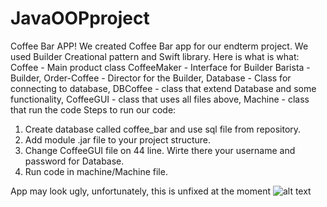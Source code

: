 # JavaOOPproject 
Coffee Bar APP!
We created Coffee Bar app for our endterm project. We used Builder Creational pattern and Swift library.
Here is what is what:
Coffee - Main product class
CoffeeMaker - Interface for Builder
Barista - Builder,
Order-Coffee - Director for the Builder,
Database - Class for connecting to database,
DBCoffee - class that extend Database and some functionality,
СoffeeGUI - class that uses all files above,
Machine - class that run the code
Steps to run our code:
1. Create database called coffee_bar and use sql file from repository.
2. Add module .jar file to your project structure.
3. Change CoffeeGUI file on 44 line. Wirte there your username and password for Database.
4. Run code in machine/Machine file.

App may look ugly, unfortunately, this is unfixed at the moment
![alt text](https://sun1.dataix-kz-akkol.userapi.com/P2jpodOJ-J1HcGOueldla2jE2n7lkjuqYHk37g/iP8WbZxQDm4.jpg)
